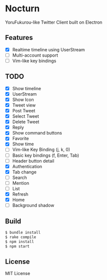 # Nocturn

YoruFukurou-like Twitter Client built on Electron

## Features
- [x] Realtime timeline using UserStream
- [ ] Multi-account support
- [ ] Vim-like key bindings

## TODO

- [x] Show timeline
- [x] UserStream
- [x] Show Icon
- [x] Tweet view
- [x] Post Tweet
- [x] Select Tweet
- [x] Delete Tweet
- [x] Reply
- [x] Show command buttons
- [x] Favorite
- [x] Show time
- [ ] Vim-like Key Binding (j, k, 0)
- [ ] Basic key bindings (f, Enter, Tab)
- [ ] Header button detail
- [x] Authentication
- [x] Tab change
- [ ] Search
- [ ] Mention
- [ ] List
- [x] Refresh
- [x] Home
- [ ] Background shadow

## Build

```bash
$ bundle install
$ rake compile
$ npm install
$ npm start
```

## License

MIT License
